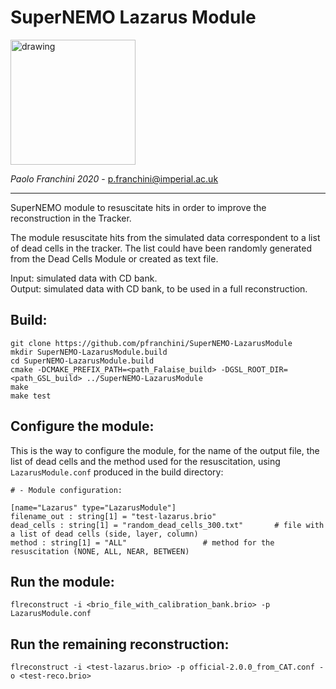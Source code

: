 # SuperNEMO Lazarus Module

<img src="https://upload.wikimedia.org/wikipedia/commons/thumb/0/0b/S._Apollinare_Nuovo_Resurr_Lazzaro.jpg/436px-S._Apollinare_Nuovo_Resurr_Lazzaro.jpg" alt="drawing" width="200"/>

*Paolo Franchini 2020* - p.franchini@imperial.ac.uk

---

SuperNEMO module to resuscitate hits in order to improve the reconstruction in the Tracker.

The module resuscitate hits from the simulated data correspondent to a list of dead cells in the tracker.
The list could have been randomly generated from the Dead Cells Module or created as text file.

Input: simulated data with CD bank. \
Output: simulated data with CD bank, to be used in a full reconstruction.

## Build:
```
git clone https://github.com/pfranchini/SuperNEMO-LazarusModule
mkdir SuperNEMO-LazarusModule.build
cd SuperNEMO-LazarusModule.build
cmake -DCMAKE_PREFIX_PATH=<path_Falaise_build> -DGSL_ROOT_DIR=<path_GSL_build> ../SuperNEMO-LazarusModule
make
make test
```

## Configure the module:
This is the way to configure the module, for the name of the output file, the list of dead cells and the method used for the resuscitation, using `LazarusModule.conf` produced in the build directory:
```
# - Module configuration:                                                                                                                                                  

[name="Lazarus" type="LazarusModule"]
filename_out : string[1] = "test-lazarus.brio"
dead_cells : string[1] = "random_dead_cells_300.txt"       # file with a list of dead cells (side, layer, column)
method : string[1] = "ALL" 				   # method for the resuscitation (NONE, ALL, NEAR, BETWEEN)
```

## Run the module:
```
flreconstruct -i <brio_file_with_calibration_bank.brio> -p LazarusModule.conf
```

## Run the remaining reconstruction:
```
flreconstruct -i <test-lazarus.brio> -p official-2.0.0_from_CAT.conf -o <test-reco.brio>
```
